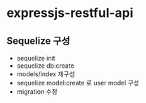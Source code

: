 # expressjs-restful-api

## Sequelize 구성

- sequelize init
- sequelize db:create
- models/index 재구성
- sequelize model:create 로 user model 구성
- migration 수정
